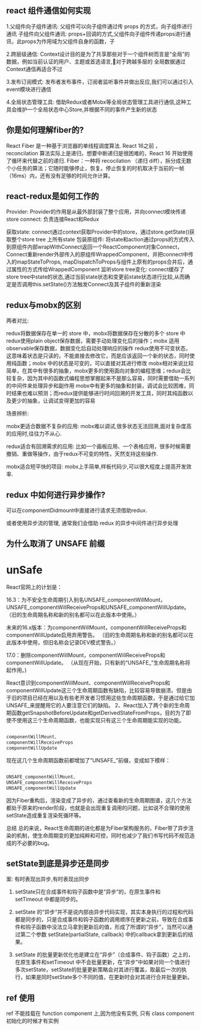 
## react 组件通信如何实现

1.父组件向子组件通讯: 父组件可以向子组件通过传 props 的方式，向子组件进行通讯
子组件向父组件通讯: props+回调的方式,父组件向子组件传递props进行通讯，此props为作用域为父组件自身的函数，子

2.跨层级通信: Context设计目的是为了共享那些对于一个组件树而言是“全局”的数据，例如当前认证的用户、主题或首选语言,对于跨越多层的
全局数据通过Context通信再适合不过

3.发布订阅模式: 发布者发布事件，订阅者监听事件并做出反应,我们可以通过引入event模块进行通信

4.全局状态管理工具: 借助Redux或者Mobx等全局状态管理工具进行通信,这种工具会维护一个全局状态中心Store,并根据不同的事件产生新的状态

## 你是如何理解fiber的?

React Fiber 是一种基于浏览器的单线程调度算法.
React 16之前 ，reconcilation 算法实际上是递归，想要中断递归是很困难的，React 16 开始使用了循环来代替之前的递归.
Fiber：一种将 recocilation （递归 diff），拆分成无数个小任务的算法；它随时能够停止，恢复。停止恢复的时机取决于当前的一帧（16ms）内，还有没有足够的时间允许计算。

## react-redux是如何工作的

Provider: Provider的作用是从最外部封装了整个应用，并向connect模块传递store
connect: 负责连接React和Redux

获取state: connect通过context获取Provider中的store，通过store.getState()获取整个store tree 上所有state
包装原组件: 将state和action通过props的方式传入到原组件内部wrapWithConnect返回一个ReactComponent对象Connect，Connect重新render外部传入的原组件WrappedComponent，并把connect中传入的mapStateToProps, mapDispatchToProps与组件上原有的props合并后，通过属性的方式传给WrappedComponent
监听store tree变化: connect缓存了store tree中state的状态,通过当前state状态和变更前state状态进行比较,从而确定是否调用this.setState()方法触发Connect及其子组件的重新渲染

## redux与mobx的区别

两者对比:

redux将数据保存在单一的 store 中，mobx将数据保存在分散的多个 store 中
redux使用plain object保存数据，需要手动处理变化后的操作；mobx 适用observable保存数据，数据变化后自动处理响应的操作
redux使用不可变状态，这意味着状态是只读的，不能直接去修改它，而是应该返回一个新的状态，同时使用纯函数；mobx 中的状态是可变的，可以直接对其进行修改
mobx相对来说比较简单，在其中有很多的抽象，mobx更多的使用面向对象的编程思维；redux会比较复杂，因为其中的函数式编程思想掌握起来不是那么容易，同时需要借助一系列的中间件来处理异步和副作用
mobx中有更多的抽象和封装，调试会比较困难，同时结果也难以预测；而redux提供能够进行时间回溯的开发工具，同时其纯函数以及更少的抽象，让调试变得更加的容易

场景辨析:

mobx更适合数据不复杂的应用: mobx难以调试,很多状态无法回溯,面对复杂度高的应用时,往往力不从心.

redux适合有回溯需求的应用: 比如一个画板应用、一个表格应用，很多时候需要撤销、重做等操作，由于redux不可变的特性，天然支持这些操作.

mobx适合短平快的项目: mobx上手简单,样板代码少,可以很大程度上提高开发效率.

## redux 中如何进行异步操作?

可以在componentDidmount中直接进行请求无须借助redux.

或者使用异步流的管理, 通常我们会借助 redux 的异步中间件进行异步处理

## 为什么取消了 UNSAFE 前缀

# unSafe

React官网上的计划是：

16.3：为不安全生命周期引入别名UNSAFE_componentWillMount，UNSAFE_componentWillReceiveProps和UNSAFE_componentWillUpdate。 （旧的生命周期名称和新的别名都可以在此版本中使用。）

未来的16.x版本：为componentWillMount，componentWillReceiveProps和componentWillUpdate启用弃用警告。 （旧的生命周期名称和新的别名都可以在此版本中使用，但旧名称会记录DEV模式警告。）

17.0：删除componentWillMount，componentWillReceiveProps和componentWillUpdate。 （从现在开始，只有新的“UNSAFE_”生命周期名称将起作用。)

React意识到componentWillMount、componentWillReceiveProps和componentWillUpdate这三个生命周期函数有缺陷，比较容易导致崩溃。但是由于旧的项目已经在用以及有些老开发者习惯用这些生命周期函数，于是通过给它加UNSAFE_来提醒用它的人要注意它们的缺陷。
2、React加入了两个新的生命周期函数getSnapshotBeforeUpdate和getDerivedStateFromProps，目的为了即使不使用这三个生命周期函数，也能实现只有这三个生命周期能实现的功能。

```js

componentWillMount、
componentWillReceiveProps
componentWillUpdate

```

现在这几个生命周期函数前都增加了“UNSAFE_”前缀，变成如下模样：

```js

UNSAFE_componentWillMount、
UNSAFE_componentWillReceiveProps
UNSAFE_componentWillUpdate

```

因为Fiber重构后，渲染变成了异步的，通过查看新的生命周期图谱，这几个方法都处于原来的render阶段，也就是会出现重复调用的问题，比如说不合理的使用setState造成重复渲染死循环等。

总结
总的来说，React生命周期的进化都是为Fiber架构服务的，Fiber带了异步渲染的机制，使生命周期变的更加纯粹和可控，同时也减少了我们书写代码不规范造成的不必要的bug。

## setState到底是异步还是同步

案: 有时表现出异步,有时表现出同步

1. setState只在合成事件和钩子函数中是“异步”的，在原生事件和setTimeout 中都是同步的。

2. setState 的“异步”并不是说内部由异步代码实现，其实本身执行的过程和代码都是同步的，只是合成事件和钩子函数的调用顺序在更新之前，导致在合成事件和钩子函数中没法立马拿到更新后的值，形成了所谓的“异步”，当然可以通过第二个参数 setState(partialState, callback) 中的callback拿到更新后的结果。

3. setState 的批量更新优化也是建立在“异步”（合成事件、钩子函数）之上的，在原生事件和setTimeout 中不会批量更新，在“异步”中如果对同一个值进行多次setState，setState的批量更新策略会对其进行覆盖，取最后一次的执行，如果是同时setState多个不同的值，在更新时会对其进行合并批量更新。

## ref 使用

ref 不能挂载在 function component 上,因为他没有实例, 只有 class component 初始化的时候才有实例
